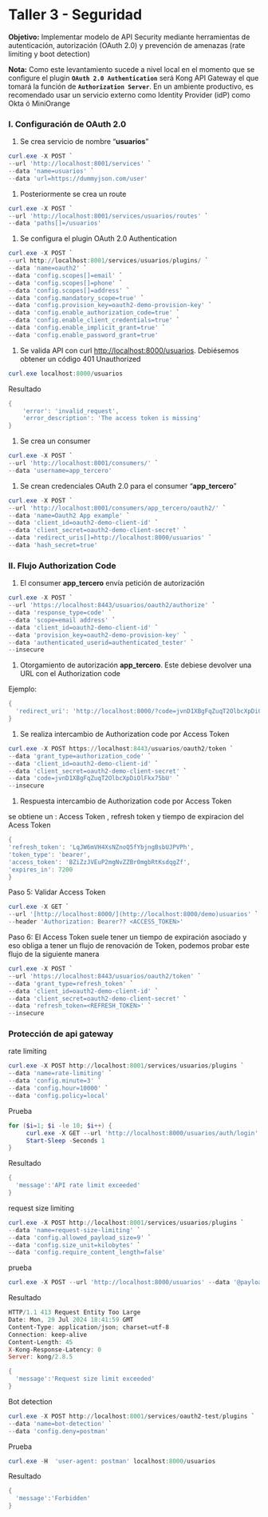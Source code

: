 # Taller 3 - Seguridad

**Objetivo:** Implementar modelo de API Security mediante herramientas de autenticación, autorización (OAuth 2.0) y prevención de amenazas (rate limiting y boot detection)

**Nota:** Como este levantamiento sucede a nivel local en el momento que se configure el plugin **`OAuth 2.0 Authentication`** será Kong API Gateway el que tomará la función de **`Authorization Server`**. En un ambiente productivo, es recomendado usar un servicio externo como Identity Provider (idP) como Okta ó MiniOrange

### I. Configuración de OAuth 2.0

1. Se crea servicio de nombre “**usuarios**”

```powershell
curl.exe -X POST `
--url 'http://localhost:8001/services' `
--data 'name=usuarios' `
--data 'url=https://dummyjson.com/user'
```

1. Posteriormente se crea un route 

```powershell
curl.exe -X POST `
--url 'http://localhost:8001/services/usuarios/routes' `
--data 'paths[]=/usuarios'
```

1. Se configura el plugin OAuth 2.0 Authentication

```powershell
curl.exe -X POST `
--url http://localhost:8001/services/usuarios/plugins/ `
--data 'name=oauth2' `
--data 'config.scopes[]=email' `
--data 'config.scopes[]=phone' `
--data 'config.scopes[]=address' `
--data 'config.mandatory_scope=true' `
--data 'config.provision_key=oauth2-demo-provision-key' `
--data 'config.enable_authorization_code=true' `
--data 'config.enable_client_credentials=true' `
--data 'config.enable_implicit_grant=true' `
--data 'config.enable_password_grant=true'
```

1. Se valida API con curl [http://localhost:8000/usuarios](http://localhost:8000/usuarios). Debiésemos obtener un código 401 Unauthorized

```powershell
curl.exe localhost:8000/usuarios
```

Resultado

```powershell
{
    'error': 'invalid_request',
    'error_description': 'The access token is missing'
}
```

1. Se crea un consumer

```powershell
curl.exe -X POST `
--url 'http://localhost:8001/consumers/' `
--data 'username=app_tercero'
```

1. Se crean credenciales OAuth 2.0 para el consumer “**app_tercero**”

```powershell
curl.exe -X POST `
--url 'http://localhost:8001/consumers/app_tercero/oauth2/' `
--data 'name=Oauth2 App example' `
--data 'client_id=oauth2-demo-client-id' `
--data 'client_secret=oauth2-demo-client-secret' `
--data 'redirect_uris[]=http://localhost:8000/usuarios' `
--data 'hash_secret=true'
```

### II. Flujo Authorization Code

1. El consumer **app_tercero** envía petición de autorización  

```powershell
curl.exe -X POST `
--url 'https://localhost:8443/usuarios/oauth2/authorize' `
--data 'response_type=code' `
--data 'scope=email address' `
--data 'client_id=oauth2-demo-client-id' `
--data 'provision_key=oauth2-demo-provision-key' `
--data 'authenticated_userid=authenticated_tester' `
--insecure
```

1. Otorgamiento de autorización **app_tercero**. Este debiese devolver una URL con el Authorization code 

Ejemplo:

```powershell
{
  'redirect_uri': 'http://localhost:8000/?code=jvnD1XBgFqZuqT2OlbcXpDiOlFkx75bU'
}
```

1. Se realiza intercambio de Authorization code por Access Token

```powershell
curl.exe -X POST https://localhost:8443/usuarios/oauth2/token `
--data 'grant_type=authorization_code' `
--data 'client_id=oauth2-demo-client-id' `
--data 'client_secret=oauth2-demo-client-secret' `
--data 'code=jvnD1XBgFqZuqT2OlbcXpDiOlFkx75bU' `
--insecure
```

1. Respuesta  intercambio de  Authorization code por  Access Token

se obtiene un :   Access Token , refresh token y tiempo de expiracion del Acess Token

```powershell
{
'refresh_token': 'LqJW6mVH4XsNZnoQ5fYbjngBsbUJPVPh',
'token_type': 'bearer',
'access_token': 'BZiZzJVEuP2mgNvZZBr0mgbRtKsdqgZf',
'expires_in': 7200
}
```

Paso 5:  Validar  Access Token

```powershell
curl.exe -X GET `
--url '[http://localhost:8000/](http://localhost:8000/demo)usuarios' `
--header 'Authorization: Bearer?? <ACCESS_TOKEN>'
```

Paso 6:  El Access Token suele tener un tiempo de expiración asociado y eso obliga a tener un flujo de renovación de Token, podemos probar este flujo de la siguiente manera 

```powershell
curl.exe -X POST `
--url 'https://localhost:8443/usuarios/oauth2/token' `
--data 'grant_type=refresh_token' `
--data 'client_id=oauth2-demo-client-id' `
--data 'client_secret=oauth2-demo-client-secret' `
--data 'refresh_token=<REFRESH_TOKEN>' `
--insecure

```

### Protección de api gateway

rate limiting

```powershell
curl.exe -X POST http://localhost:8001/services/usuarios/plugins `
--data 'name=rate-limiting' `
--data 'config.minute=3' `
--data 'config.hour=10000' `
--data 'config.policy=local'
```

Prueba 

```powershell
for ($i=1; $i -le 10; $i++) {
     curl.exe -X GET --url 'http://localhost:8000/usuarios/auth/login' --header 'Authorization: Bearer token'
     Start-Sleep -Seconds 1
}
```

Resultado

```powershell
{
  'message':'API rate limit exceeded'
}
```

request size limiting

```powershell
curl.exe -X POST http://localhost:8001/services/usuarios/plugins `
--data 'name=request-size-limiting' `
--data 'config.allowed_payload_size=9' `
--data 'config.size_unit=kilobytes' `
--data 'config.require_content_length=false' 
```

prueba

```powershell
curl.exe -X POST --url 'http://localhost:8000/usuarios' --data '@payload.json' --header 'Authorization: Bearer YJ3NKhFGxbd1wbvul8oXfQO26xejffWw'
```

Resultado 

```powershell
HTTP/1.1 413 Request Entity Too Large
Date: Mon, 29 Jul 2024 18:41:59 GMT
Content-Type: application/json; charset=utf-8
Connection: keep-alive
Content-Length: 45
X-Kong-Response-Latency: 0
Server: kong/2.8.5

{
  'message':'Request size limit exceeded'
}
```

Bot detection

```powershell
curl.exe -X POST http://localhost:8001/services/oauth2-test/plugins `
--data 'name=bot-detection' `
--data 'config.deny=postman'
```

Prueba

```powershell
curl.exe -H  'user-agent: postman' localhost:8000/usuarios
```

Resultado

```powershell
{
  'message':'Forbidden'
}
```
